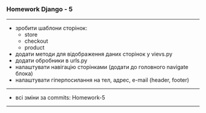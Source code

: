 ### Homework Django - 5

---

- зробити шаблони сторінок:
  - store
  - checkout
  - product
- додати методи для відображення даних сторінок у vievs.py
- додати обробники в urls.py
- налаштувати навігацію сторінками (додати до головного navigate блока)
- налаштувати гіперпосилання на тел, адрес, е-mail (header, footer)

---

- всі зміни за commits: Homework-5

---
